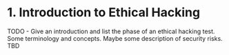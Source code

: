 # 1. Introduction to Ethical Hacking

TODO - Give an introduction and list the phase of an ethical hacking test. Some terminology and concepts. Maybe some description of security risks. TBD